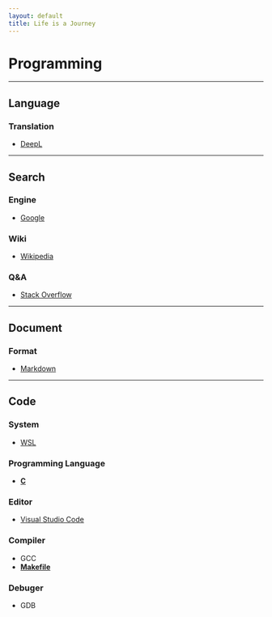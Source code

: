 ```yaml
---
layout: default
title: Life is a Journey
---
```


# Programming
---
## Language
### Translation
* [DeepL](https://www.deepl.com/)

---
## Search
### Engine
* [Google](https://www.google.com/)

### Wiki
* [Wikipedia](https://en.wikipedia.org/)

### Q&A
* [Stack Overflow](https://stackoverflow.co/)

---
## Document
### Format
* [Markdown](https://daringfireball.net/projects/markdown/)

---
## Code
### System
* [WSL](https://learn.microsoft.com/en-us/windows/wsl/)

### Programming Language
* **[C](./C/README.html)**

### Editor
* [Visual Studio Code](https://code.visualstudio.com/)

### Compiler
* GCC
* **[Makefile](./Makefile/README.html)**

### Debuger
* GDB
